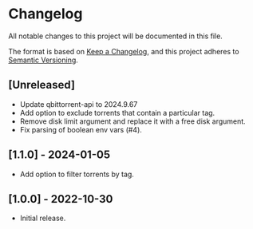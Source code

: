 # Changelog
All notable changes to this project will be documented in this file.

The format is based on [Keep a Changelog](https://keepachangelog.com/en/1.0.0/),
and this project adheres to [Semantic Versioning](https://semver.org/spec/v2.0.0.html).

## [Unreleased]

- Update qbittorrent-api to 2024.9.67
- Add option to exclude torrents that contain a particular tag.
- Remove disk limit argument and replace it with a free disk argument.
- Fix parsing of boolean env vars (#4).

## [1.1.0] - 2024-01-05

- Add option to filter torrents by tag.

## [1.0.0] - 2022-10-30

- Initial release.